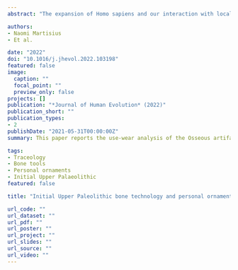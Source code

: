 ```yaml
---
abstract: "The expansion of Homo sapiens and our interaction with local environments, including the replacement or absorption of local populations, is a key component in understanding the evolution of our species. Of special interest are artifacts made from hard animal tissues from layers at Bacho Kiro Cave (Bulgaria) that have been attributed to the Initial Upper Paleolithic. The Initial Upper Paleolithic is characterized by Levallois-like blade technologies that can co-occur with bone tools and ornaments and likely represents the dispersal of H. sapiens into several regions throughout Eurasia starting by 45 ka or possibly earlier. Osseous artifacts from the Initial Upper Paleolithic are important components of this record and have the potential to contribute to our understanding of group interactions and population movements. Here, we present a zooarchaeological, technological, and functional analysis of the diverse and sizable osseous artifact collection from Bacho Kiro Cave. Animal raw material sources are consistent with taxa found within the faunal assemblage including cervids, large bovids, and cave bears. A variety of bone tool morphologies, both formal and informal, indicate a diverse technological approach for conducting various on-site activities, many of which were focused on the processing of animal skins, likely for cold weather clothing. Technological flexibility is also evident in the manufacture of personal ornaments, which were made primarily from carnivore teeth, especially cave bear, though herbivore teeth and small beads are also represented. The osseous artifacts from Bacho Kiro Cave provide a series of insights into the bone technology and indirectly on the social aspects of these humans in southeast Europe, and when placed within the broader Initial Upper Paleolithic context, both regional and shared behaviors are evidently indicating widespread innovation and complexity. This is especially significant given the location and chronology of the site in the context of H. sapiens dispersals."

authors:
- Naomi Martisius
- Et al.

date: "2022"
doi: "10.1016/j.jhevol.2022.103198"
featured: false
image:
  caption: ""
  focal_point: ""
  preview_only: false
projects: []
publication: "*Journal of Human Evolution* (2022)"
publication_short: ""
publication_types:
- 2
publishDate: "2021-05-31T00:00:00Z"
summary: This paper reports the use-wear analysis of the Osseous artifacts from the Initial Upper Paleolithic of the archaeological site of Bacho Kiro (Bulgaria). Our study shows that various bone tool morphologies have been used on-site to process animal material. The variety of personal ornaments also illustrates the technological flexibility of the early AMH populations that entered Europe"

tags:
- Traceology
- Bone tools
- Personal ornaments
- Initial Upper Palaeolithic
featured: false

title: "Initial Upper Paleolithic bone technology and personal ornaments at Bacho Kiro Cave (Bulgaria)"

url_code: ""
url_dataset: ""
url_pdf: ""
url_poster: ""
url_project: ""
url_slides: ""
url_source: ""
url_video: ""
---
```

